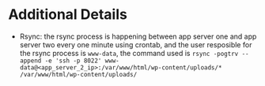 # Additional Details

- Rsync: the rsync process is happening between app server one and app server two every one minute using crontab, and the user resposible for the rsync process is `www-data`, the command used is `rsync -pogtrv --append -e 'ssh -p 8022' www-data@<app_server_2_ip>:/var/www/html/wp-content/uploads/* /var/www/html/wp-content/uploads/`
